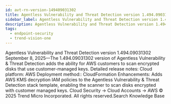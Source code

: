 ```yaml
---
id: avt-rn-version-149409031302
title: Agentless Vulnerability and Threat Detection version 1.494.09031302
sidebar_label: Agentless Vulnerability and Threat Detection version 1.494.09031302
description: Agentless Vulnerability and Threat Detection version 1.494.09031302
tags:
  - endpoint-security
  - trend-vision-one
---
```


 Agentless Vulnerability and Threat Detection version 1.494.09031302 September 8, 2025—The 1.494.09031302 version of Agentless Vulnerability & Threat Detection adds the ability for AWS customers to scan encrypted disks that use customer-managed keys. Detailed release notes: Cloud platform: AWS Deployment method:: CloudFormation Enhancements: Adds AWS KMS decryption IAM policies to the Agentless Vulnerability & Threat Detection stack template, enabling the scanner to scan disks encrypted with customer managed keys. Cloud Security → Cloud Accounts → AWS © 2025 Trend Micro Incorporated. All rights reserved.Search Knowledge Base